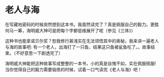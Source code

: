# 老人与海

在写藏地密码的时候突然想到这本书。我竟然读完了？真是佩服自己的毅力。更胜何马一筹，海明威大神可是把每个字都低维展开了呢（参见《三体》）

这种书也能拿诺贝尔奖？恕我修行甚浅实在无法领悟其中的奥秘。我来讲一遍老人与海的故事吧: 有一个老人，出海打了一只鱼，结果这只鱼被鲨鱼吃了。。故事结束。（不好意思一下剧透完了）

海明威大神能把这种故事写成整整的一本书，小的真是自愧不如，实在佩服佩服!当你觉得自己的毅力需要锻炼的时候，试着一口气读完《老人与海》吧！